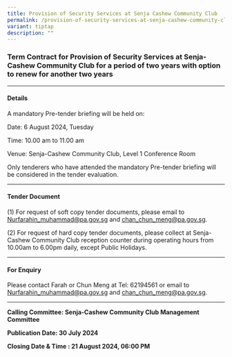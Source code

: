 ```yaml
---
title: Provision of Security Services at Senja Cashew Community Club
permalink: /provision-of-security-services-at-senja-cashew-community-club/
variant: tiptap
description: ""
---
```

<h3>Term Contract for Provision of Security Services at Senja-Cashew Community Club for a period of two years with option to renew for another two years</h3>
<hr>
<h4>Details</h4>
<p>A mandatory Pre-tender briefing will be held on:</p>
<p>Date: 6 August 2024, Tuesday</p>
<p>Time: 10.00 am to 11.00 am</p>
<p>Venue: Senja-Cashew Community Club, Level 1 Conference Room</p>
<p>Only tenderers who have attended the mandatory Pre-tender briefing will
be considered in the tender evaluation.</p>
<hr>
<h4>Tender Document</h4>
<p>(1) For request of soft copy tender documents, please email to <a href="mailto:Nurfarahin_muhammad@pa.gov.sg" rel="noopener noreferrer nofollow" target="_blank">Nurfarahin_muhammad@pa.gov.sg</a> and
<a href="mailto:chan_chun_meng@pa.gov.sg" rel="noopener noreferrer nofollow" target="_blank">chan_chun_meng@pa.gov.sg</a>.</p>
<p>(2) For request of hard copy tender documents, please collect at Senja-Cashew
Community Club reception counter during operating hours from 10.00am to
6.00pm daily, except Public Holidays.</p>
<hr>
<h4>For Enquiry</h4>
<p>Please contact Farah or Chun Meng at Tel: 62194561 or email to <a href="mailto:Nurfarahin_muhammad@pa.gov.sg" rel="noopener noreferrer nofollow" target="_blank">Nurfarahin_muhammad@pa.gov.sg</a> and
<a href="mailto:chan_chun_meng@pa.gov.sg" rel="noopener noreferrer nofollow" target="_blank">chan_chun_meng@pa.gov.sg</a>.</p>
<hr>
<p><strong>Calling Committee: Senja-Cashew Community Club Management Committee</strong>
</p>
<p><strong>Publication Date: 30 July 2024</strong>
</p>
<p><strong>Closing Date &amp; Time : 21 August 2024, 06:00 PM</strong>
</p>